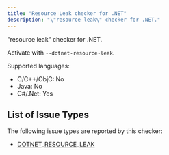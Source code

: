 ```yaml
---
title: "Resource Leak checker for .NET"
description: "\"resource leak\" checker for .NET."
---
```


"resource leak" checker for .NET.

Activate with `--dotnet-resource-leak`.

Supported languages:
- C/C++/ObjC: No
- Java: No
- C#/.Net: Yes



## List of Issue Types

The following issue types are reported by this checker:
- [DOTNET_RESOURCE_LEAK](/docs/all-issue-types#dotnet_resource_leak)
